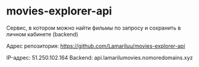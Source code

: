 # movies-explorer-api
Сервис, в котором можно найти фильмы по запросу и сохранить в личном кабинете (backend)

Адрес репозитория: https://github.com/Lamariluu/movies-explorer-api

IP-адрес: 51.250.102.164
Backend: api.lamarilumovies.nomoredomains.xyz
